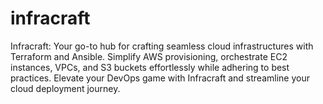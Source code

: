 # infracraft
Infracraft: Your go-to hub for crafting seamless cloud infrastructures with Terraform and Ansible. Simplify AWS provisioning, orchestrate EC2 instances, VPCs, and S3 buckets effortlessly while adhering to best practices. Elevate your DevOps game with Infracraft and streamline your cloud deployment journey.
